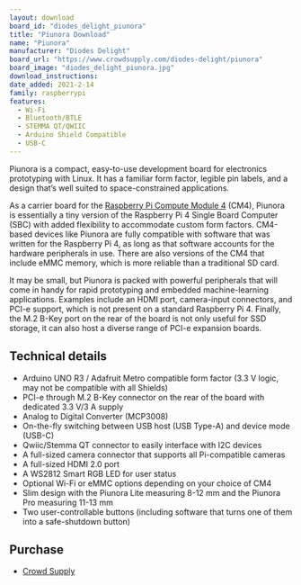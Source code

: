 ```yaml
---
layout: download
board_id: "diodes_delight_piunora"
title: "Piunora Download"
name: "Piunora"
manufacturer: "Diodes Delight"
board_url: "https://www.crowdsupply.com/diodes-delight/piunora"
board_image: "diodes_delight_piunora.jpg"
download_instructions: 
date_added: 2021-2-14
family: raspberrypi
features:
  - Wi-Fi
  - Bluetooth/BTLE
  - STEMMA QT/QWIIC
  - Arduino Shield Compatible
  - USB-C
---
```


Piunora is a compact, easy-to-use development board for electronics prototyping with Linux. It has a familiar form factor, legible pin labels, and a design that’s well suited to space-constrained applications.

As a carrier board for the [Raspberry Pi Compute Module 4](https://www.raspberrypi.org/products/compute-module-4/?variant=raspberry-pi-cm4001000) (CM4), Piunora is essentially a tiny version of the Raspberry Pi 4 Single Board Computer (SBC) with added flexibility to accommodate custom form factors. CM4-based devices like Piunora are fully compatible with software that was written for the Raspberry Pi 4, as long as that software accounts for the hardware peripherals in use. There are also versions of the CM4 that include eMMC memory, which is more reliable than a traditional SD card.

It may be small, but Piunora is packed with powerful peripherals that will come in handy for rapid prototyping and embedded machine-learning applications. Examples include an HDMI port, camera-input connectors, and PCI-e support, which is not present on a standard Raspberry Pi 4. Finally, the M.2 B-Key port on the rear of the board is not only useful for SSD storage, it can also host a diverse range of PCI-e expansion boards.

## Technical details

* Arduino UNO R3 / Adafruit Metro compatible form factor (3.3 V logic, may not be compatible with all Shields)
* PCI-e through M.2 B-Key connector on the rear of the board with dedicated 3.3 V/3 A supply
* Analog to Digital Converter (MCP3008)
* On-the-fly switching between USB host (USB Type-A) and device mode (USB-C)
* Qwiic/Stemma QT connector to easily interface with I2C devices
* A full-sized camera connector that supports all Pi-compatible cameras
* A full-sized HDMI 2.0 port
* A WS2812 Smart RGB LED for user status
* Optional Wi-Fi or eMMC options depending on your choice of CM4
* Slim design with the Piunora Lite measuring 8-12 mm and the Piunora Pro measuring 11-13 mm
* Two user-controllable buttons (including software that turns one of them into a safe-shutdown button)

## Purchase

* [Crowd Supply](https://www.crowdsupply.com/diodes-delight/piunora)
